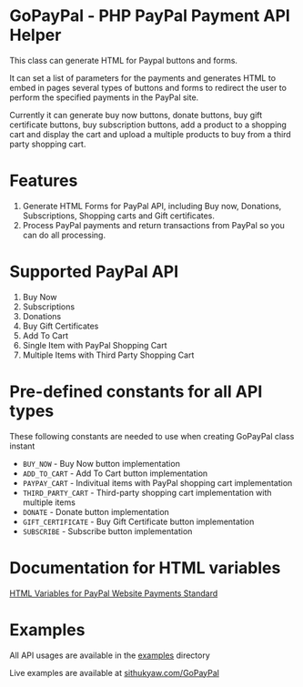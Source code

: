 # GoPayPal - PHP PayPal Payment API Helper

This class can generate HTML for Paypal buttons and forms.

It can set a list of parameters for the payments and generates HTML to embed in pages several types of buttons and forms to redirect the user to perform the specified payments in the PayPal site.

Currently it can generate buy now buttons, donate buttons, buy gift certificate buttons, buy subscription buttons, add a product to a shopping cart and display the cart and upload a multiple products to buy from a third party shopping cart.

# Features

1. Generate HTML Forms for PayPal API, including Buy now, Donations, Subscriptions, Shopping carts and Gift certificates.
2. Process PayPal payments and return transactions from PayPal so you can do all processing.

# Supported PayPal API

1. Buy Now
2. Subscriptions
3. Donations
4. Buy Gift Certificates
4. Add To Cart
6. Single Item with PayPal Shopping Cart
7. Multiple Items with Third Party Shopping Cart

# Pre-defined constants for all API types

These following constants are needed to use when creating GoPayPal class instant

- `BUY_NOW` - Buy Now button implementation
- `ADD_TO_CART` - Add To Cart button implementation
- `PAYPAY_CART` - Indivitual items with PayPal shopping cart implementation
- `THIRD_PARTY_CART` - Third-party shopping cart implementation with multiple items
- `DONATE` - Donate button implementation
- `GIFT_CERTIFICATE` - Buy Gift Certificate button implementation
- `SUBSCRIBE` - Subscribe button implementation

# Documentation for HTML variables

[HTML Variables for PayPal Website Payments Standard](http://www.phplucidframe.com/sithu/GoPayPal/doc)

# Examples

All API usages are available in the [examples](https://github.com/cithukyaw/go-paypal/tree/master/examples) directory

Live examples are available at [sithukyaw.com/GoPayPal](http://www.phplucidframe.com/sithu/GoPayPal)
